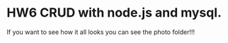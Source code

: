# HW6 CRUD with node.js and mysql.
If you want to see how it all looks you can see the photo folder!!!